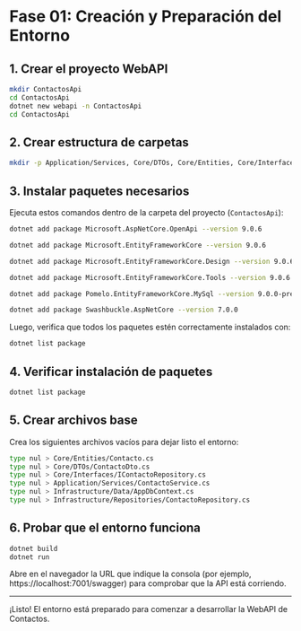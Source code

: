 # Fase 01: Creación y Preparación del Entorno

## 1. Crear el proyecto WebAPI

```bash
mkdir ContactosApi
cd ContactosApi
dotnet new webapi -n ContactosApi
cd ContactosApi
```

## 2. Crear estructura de carpetas

```bash
mkdir -p Application/Services, Core/DTOs, Core/Entities, Core/Interfaces, Infrastructure/Data, Infrastructure/Repositories, Presentation/Controllers
```

## 3. Instalar paquetes necesarios

Ejecuta estos comandos dentro de la carpeta del proyecto (`ContactosApi`):

```bash
dotnet add package Microsoft.AspNetCore.OpenApi --version 9.0.6
```
```bash
dotnet add package Microsoft.EntityFrameworkCore --version 9.0.6
```
```bash
dotnet add package Microsoft.EntityFrameworkCore.Design --version 9.0.6
```
```bash
dotnet add package Microsoft.EntityFrameworkCore.Tools --version 9.0.6
```
```bash
dotnet add package Pomelo.EntityFrameworkCore.MySql --version 9.0.0-preview.3.efcore.9.0.0
```
```bash
dotnet add package Swashbuckle.AspNetCore --version 7.0.0
```

Luego, verifica que todos los paquetes estén correctamente instalados con:

```bash
dotnet list package
```

## 4. Verificar instalación de paquetes

```bash
dotnet list package
```

## 5. Crear archivos base

Crea los siguientes archivos vacíos para dejar listo el entorno:

```bash
type nul > Core/Entities/Contacto.cs
type nul > Core/DTOs/ContactoDto.cs
type nul > Core/Interfaces/IContactoRepository.cs
type nul > Application/Services/ContactoService.cs
type nul > Infrastructure/Data/AppDbContext.cs
type nul > Infrastructure/Repositories/ContactoRepository.cs
```

## 6. Probar que el entorno funciona

```bash
dotnet build
dotnet run
```

Abre en el navegador la URL que indique la consola (por ejemplo, https://localhost:7001/swagger) para comprobar que la API está corriendo.

---

¡Listo! El entorno está preparado para comenzar a desarrollar la WebAPI de Contactos.
